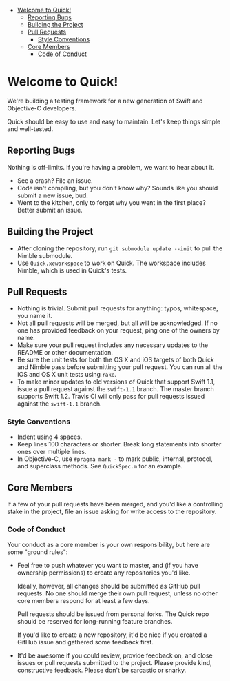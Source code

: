 <!-- START doctoc generated TOC please keep comment here to allow auto update -->
<!-- DON'T EDIT THIS SECTION, INSTEAD RE-RUN doctoc TO UPDATE -->

- [Welcome to Quick!](#welcome-to-quick!)
  - [Reporting Bugs](#reporting-bugs)
  - [Building the Project](#building-the-project)
  - [Pull Requests](#pull-requests)
    - [Style Conventions](#style-conventions)
  - [Core Members](#core-members)
    - [Code of Conduct](#code-of-conduct)

<!-- END doctoc generated TOC please keep comment here to allow auto update -->

# Welcome to Quick!

We're building a testing framework for a new generation of Swift and
Objective-C developers.

Quick should be easy to use and easy to maintain. Let's keep things
simple and well-tested.

## Reporting Bugs

Nothing is off-limits. If you're having a problem, we want to hear about
it.

- See a crash? File an issue.
- Code isn't compiling, but you don't know why? Sounds like you should
  submit a new issue, bud.
- Went to the kitchen, only to forget why you went in the first place?
  Better submit an issue.

## Building the Project

- After cloning the repository, run `git submodule update --init` to pull the Nimble submodule.
- Use `Quick.xcworkspace` to work on Quick. The workspace includes
  Nimble, which is used in Quick's tests.

## Pull Requests

- Nothing is trivial. Submit pull requests for anything: typos,
  whitespace, you name it.
- Not all pull requests will be merged, but all will be acknowledged. If
  no one has provided feedback on your request, ping one of the owners
  by name.
- Make sure your pull request includes any necessary updates to the
  README or other documentation.
- Be sure the unit tests for both the OS X and iOS targets of both Quick
  and Nimble pass before submitting your pull request. You can run all
  the iOS and OS X unit tests using `rake`.
- To make minor updates to old versions of Quick that support Swift
  1.1, issue a pull request against the `swift-1.1` branch. The master
  branch supports Swift 1.2. Travis CI will only pass for pull requests
  issued against the `swift-1.1` branch.

### Style Conventions

- Indent using 4 spaces.
- Keep lines 100 characters or shorter. Break long statements into
  shorter ones over multiple lines.
- In Objective-C, use `#pragma mark -` to mark public, internal,
  protocol, and superclass methods. See `QuickSpec.m` for an example.

## Core Members

If a few of your pull requests have been merged, and you'd like a
controlling stake in the project, file an issue asking for write access
to the repository.

### Code of Conduct

Your conduct as a core member is your own responsibility, but here are
some "ground rules":

- Feel free to push whatever you want to master, and (if you have
  ownership permissions) to create any repositories you'd like.

  Ideally, however, all changes should be submitted as GitHub pull
  requests. No one should merge their own pull request, unless no
  other core members respond for at least a few days.

  Pull requests should be issued from personal forks. The Quick repo
  should be reserved for long-running feature branches.

  If you'd like to create a new repository, it'd be nice if you created
  a GitHub issue and gathered some feedback first.

- It'd be awesome if you could review, provide feedback on, and close
  issues or pull requests submitted to the project. Please provide kind,
  constructive feedback. Please don't be sarcastic or snarky.

